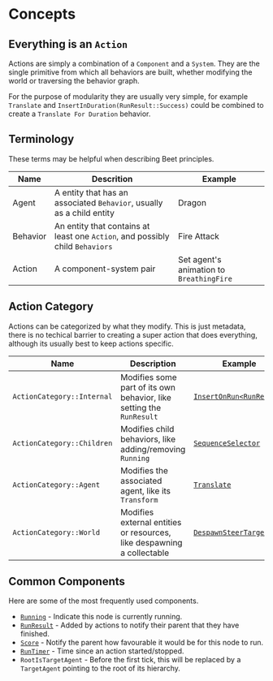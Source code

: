 # Concepts
<!-- keep all code references in sync with docs please -->

## Everything is an `Action`

Actions are simply a combination of a `Component` and a `System`. They are the single primitive from which all behaviors are built, whether modifying the world or traversing the behavior graph.

For the purpose of modularity they are usually very simple, for example `Translate` and `InsertInDuration(RunResult::Success)` could be combined to create a `Translate For Duration` behavior.

## Terminology

These terms may be helpful when describing Beet principles.

| Name     | Descrition                                                                    | Example                                  |
| -------- | ----------------------------------------------------------------------------- | ---------------------------------------- |
| Agent    | A entity that has an associated `Behavior`, usually as a child entity         | Dragon                                   |
| Behavior | An entity that contains at least one `Action`, and possibly child `Behaviors` | Fire Attack                              |
| Action   | A component-system pair                                                       | Set agent's animation to `BreathingFire` |

## Action Category

Actions can be categorized by what they modify. This is just metadata, there is no techical barrier to creating a super action that does everything, although its usually best to keep actions specific.

| Name                       | Description                                                            | Example                                      |
| -------------------------- | ---------------------------------------------------------------------- | -------------------------------------------- |
| `ActionCategory::Internal` | Modifies some part of its own behavior, like setting the `RunResult`   | [`InsertOnRun<RunResult>`][run-result]       |
| `ActionCategory::Children` | Modifies child behaviors, like adding/removing `Running`               | [`SequenceSelector`][sequence]               |
| `ActionCategory::Agent`    | Modifies the associated agent, like its `Transform`                    | [`Translate`][translate]                     |
| `ActionCategory::World`    | Modifies external entities or resources, like despawning a collectable | [`DespawnSteerTarget`][despawn-steer-target] |

## Common Components

Here are some of the most frequently used components.

- [`Running`][running] - Indicate this node is currently running.
- [`RunResult`][run-result] - Added by actions to notify their parent that they have finished.
- [`Score`][score] - Notify the parent how favourable it would be for this node to run.
- [`RunTimer`][run-timer] - Time since an action started/stopped.
- `RootIsTargetAgent` - Before the first tick, this will be replaced by a `TargetAgent` pointing to the root of its hierarchy.

[translate]:https://github.com/mrchantey/beet/blob/main/crates/beet_core/src/core_module/translate.rs
[score-selector]:https://github.com/mrchantey/beet/blob/main/crates/beet_ecs/src/ecs_module/selectors/score_selector.rs
[sequence]:https://github.com/mrchantey/beet/blob/main/crates/beet_ecs/src/ecs_module/selectors/sequence_selector.rs
[despawn-steer-target]::https://github.com/mrchantey/beet/blob/main/crates/beet_core/src/steering/steering_actions/despawn_steer_target.rs
[score-steer-target]:https://github.com/mrchantey/beet/blob/main/crates/beet_core/src/steering/steering_actions/score_steer_target.rs

[running]:https://github.com/mrchantey/beet/blob/84047347bd0f1ca371503718d5cb0a0dd265709f/crates/beet_ecs/src/node/running.rs#L12-L13
[run-result]:https://github.com/mrchantey/beet/blob/84047347bd0f1ca371503718d5cb0a0dd265709f/crates/beet_ecs/src/node/running.rs#L32
[score]:https://github.com/mrchantey/beet/blob/84047347bd0f1ca371503718d5cb0a0dd265709f/crates/beet_ecs/src/node/score.rs#L32
[run-timer]:https://github.com/mrchantey/beet/blob/84047347bd0f1ca371503718d5cb0a0dd265709f/crates/beet_ecs/src/node/run_timer.rs